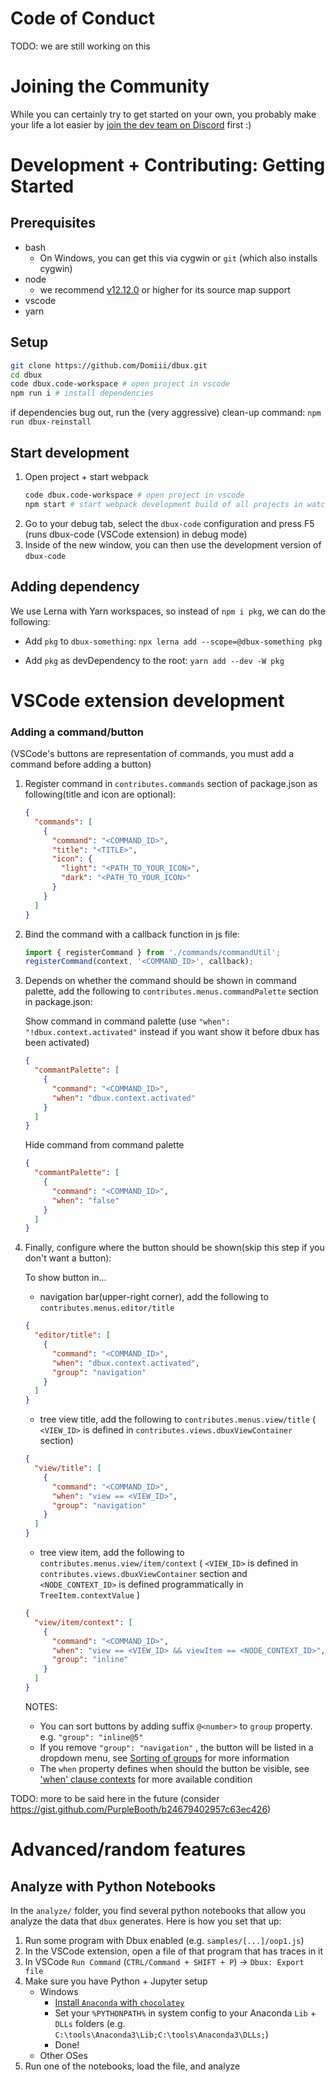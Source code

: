 # Code of Conduct

TODO: we are still working on this

# Joining the Community

While you can certainly try to get started on your own, you probably make your life a lot easier by [join the dev team on Discord](https://discord.gg/8kR2a7h) first :)


# Development + Contributing: Getting Started

## Prerequisites

* bash
   * On Windows, you can get this via cygwin or `git` (which also installs cygwin)
* node
   * we recommend [v12.12.0](https://nodejs.org/en/blog/release/v12.12.0/) or higher for its source map support
* vscode
* yarn


## Setup

```sh
git clone https://github.com/Domiii/dbux.git
cd dbux
code dbux.code-workspace # open project in vscode
npm run i # install dependencies
```

if dependencies bug out, run the (very aggressive) clean-up command: `npm run dbux-reinstall`


## Start development

1. Open project + start webpack
   ```sh
   code dbux.code-workspace # open project in vscode
   npm start # start webpack development build of all projects in watch mode
   ```
1. Go to your debug tab, select the `dbux-code` configuration and press F5 (runs dbux-code (VSCode extension) in debug mode)
1. Inside of the new window, you can then use the development version of `dbux-code`

## Adding dependency

We use Lerna with Yarn workspaces, so instead of `npm i pkg`, we can do the following:

* Add `pkg` to `dbux-something`:
   `npx lerna add --scope=@dbux-something pkg`


* Add `pkg` as devDependency to the root:
   `yarn add --dev -W pkg`


# VSCode extension development

### Adding a command/button

(VSCode's buttons are representation of commands, you must add a command before adding a button)

1. Register command in `contributes.commands` section of package.json as following(title and icon are optional):

    ``` json
    {
      "commands": [
        {
          "command": "<COMMAND_ID>",
          "title": "<TITLE>",
          "icon": {
            "light": "<PATH_TO_YOUR_ICON>",
            "dark": "<PATH_TO_YOUR_ICON>"
          }
        }
      ]
    }
    ```

1. Bind the command with a callback function in js file:

    ``` js
    import { registerCommand } from './commands/commandUtil';
    registerCommand(context, '<COMMAND_ID>', callback);
    ```

1. Depends on whether the command should be shown in command palette, add the following to `contributes.menus.commandPalette` section in package.json:

    Show command in command palette
    (use `"when": "!dbux.context.activated"` instead if you want show it before dbux has been activated)

    ``` json
    {
      "commantPalette": [
        {
          "command": "<COMMAND_ID>",
          "when": "dbux.context.activated"
        }
      ]
    }
    ```

    Hide command from command palette

    ``` json
    {
      "commantPalette": [
        {
          "command": "<COMMAND_ID>",
          "when": "false"
        }
      ]
    }
    ```

1. Finally, configure where the button should be shown(skip this step if you don't want a button):

    To show button in...

    - navigation bar(upper-right corner), add the following to `contributes.menus.editor/title`
    
    ``` json
    {
      "editor/title": [
        {
          "command": "<COMMAND_ID>",
          "when": "dbux.context.activated",
          "group": "navigation"
        } 
      ] 
    }
    ```

    - tree view title, add the following to `contributes.menus.view/title`
      ( `<VIEW_ID>` is defined in `contributes.views.dbuxViewContainer` section)

    ``` json
    {
      "view/title": [
        {
          "command": "<COMMAND_ID>",
          "when": "view == <VIEW_ID>",
          "group": "navigation"
        } 
      ] 
    }
    ```

    - tree view item, add the following to `contributes.menus.view/item/context`
      ( `<VIEW_ID>` is defined in `contributes.views.dbuxViewContainer` section and `<NODE_CONTEXT_ID>` is defined programmatically in `TreeItem.contextValue` )

    ``` json
    {
      "view/item/context": [
        {
          "command": "<COMMAND_ID>",
          "when": "view == <VIEW_ID> && viewItem == <NODE_CONTEXT_ID>",
          "group": "inline"
        }
      ]
    }
    ```

    NOTES:

    - You can sort buttons by adding suffix `@<number>` to `group` property. e.g. `"group": "inline@5"`
    - If you remove `"group": "navigation"` , the button will be listed in a dropdown menu, see [Sorting of groups](https://code.visualstudio.com/api/references/contribution-points#Sorting-of-groups) for more information
    - The `when` property defines when should the button be visible, see ['when' clause contexts](https://code.visualstudio.com/docs/getstarted/keybindings#_when-clause-contexts) for more available condition

TODO: more to be said here in the future (consider https://gist.github.com/PurpleBooth/b24679402957c63ec426)




# Advanced/random features


## Analyze with Python Notebooks

In the `analyze/` folder, you find several python notebooks that allow you analyze the data that `dbux` generates. Here is how you set that up:

1. Run some program with Dbux enabled (e.g. `samples/[...]/oop1.js`)
1. In the VSCode extension, open a file of that program that has traces in it
1. In VSCode `Run Command` (`CTRL/Command + SHIFT + P`) -> `Dbux: Export file`
1. Make sure you have Python + Jupyter setup
   * Windows
      * [Install `Anaconda` with `chocolatey`](https://chocolatey.org/packages/anaconda3)
      * Set your `%PYTHONPATH%` in system config to your Anaconda `Lib` + `DLLs` folders (e.g. `C:\tools\Anaconda3\Lib;C:\tools\Anaconda3\DLLs;`)
      * Done!
   * Other OSes
1. Run one of the notebooks, load the file, and analyze